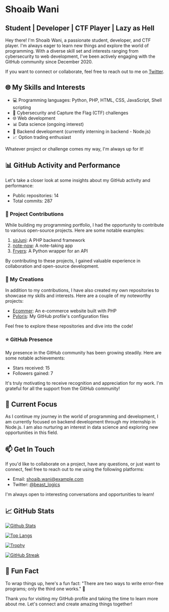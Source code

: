# Shoaib Wani

## Student | Developer | CTF Player | Lazy as Hell

Hey there! I'm Shoaib Wani, a passionate student, developer, and CTF player. I'm always eager to learn new things and explore the world of programming. With a diverse skill set and interests ranging from cybersecurity to web development, I've been actively engaging with the GitHub community since December 2020. 

If you want to connect or collaborate, feel free to reach out to me on [Twitter](https://twitter.com/beast_logics).

## 🌐 My Skills and Interests

- 💻 Programming languages: Python, PHP, HTML, CSS, JavaScript, Shell scripting
- 🔐 Cybersecurity and Capture the Flag (CTF) challenges
- 🌐 Web development
- 📊 Data science (ongoing interest) 
- 💼 Backend development (currently interning in backend - Node.js)
- 📈 Option trading enthusiast

Whatever project or challenge comes my way, I'm always up for it!

## 📊 GitHub Activity and Performance

Let's take a closer look at some insights about my GitHub activity and performance:

- Public repositories: 14
- Total commits: 287

### 🏅 Project Contributions

While building my programming portfolio, I had the opportunity to contribute to various open-source projects. Here are some notable examples:

1. [sirJuni](https://github.com/username/sirJuni): A PHP backend framework
2. [note-now](https://github.com/username/note-now): A note-taking app
3. [Fryers](https://github.com/username/Fryers): A Python wrapper for an API

By contributing to these projects, I gained valuable experience in collaboration and open-source development.

### 🔨 My Creations

In addition to my contributions, I have also created my own repositories to showcase my skills and interests. Here are a couple of my noteworthy projects:

- [Ecommer](https://github.com/username/Ecommer): An e-commerce website built with PHP
- [Pyloris](https://github.com/username/Pyloris): My GitHub profile's configuration files

Feel free to explore these repositories and dive into the code!

### ⭐ GitHub Presence

My presence in the GitHub community has been growing steadily. Here are some notable achievements:

- Stars received: 15
- Followers gained: 7

It's truly motivating to receive recognition and appreciation for my work. I'm grateful for all the support from the GitHub community!

## 🚀 Current Focus

As I continue my journey in the world of programming and development, I am currently focused on backend development through my internship in Node.js. I am also nurturing an interest in data science and exploring new opportunities in this field.

## 📫 Get In Touch

If you'd like to collaborate on a project, have any questions, or just want to connect, feel free to reach out to me using the following platforms:

- Email: [shoaib.wani@example.com](mailto:shoaib.wani@example.com)
- Twitter: [@beast_logics](https://twitter.com/beast_logics)

I'm always open to interesting conversations and opportunities to learn!

## 📈 GitHub Stats

[![Github Stats](https://github-readme-stats.vercel.app/api?username=pyloris)](https://github.com/pyloris)

[![Top Langs](https://github-readme-stats.vercel.app/api/top-langs/?username=pyloris)](https://github.com/pyloris)

[![Trophy](https://github-profile-trophy.vercel.app/?username=pyloris)](https://github.com/Pyloris)

[![GitHub Streak](https://streak-stats.demolab.com/?user=Pyloris)](https://git.io/streak-stats)

## 🎉 Fun Fact

To wrap things up, here's a fun fact: "There are two ways to write error-free programs; only the third one works." 🤪

Thank you for visiting my GitHub profile and taking the time to learn more about me. Let's connect and create amazing things together!
